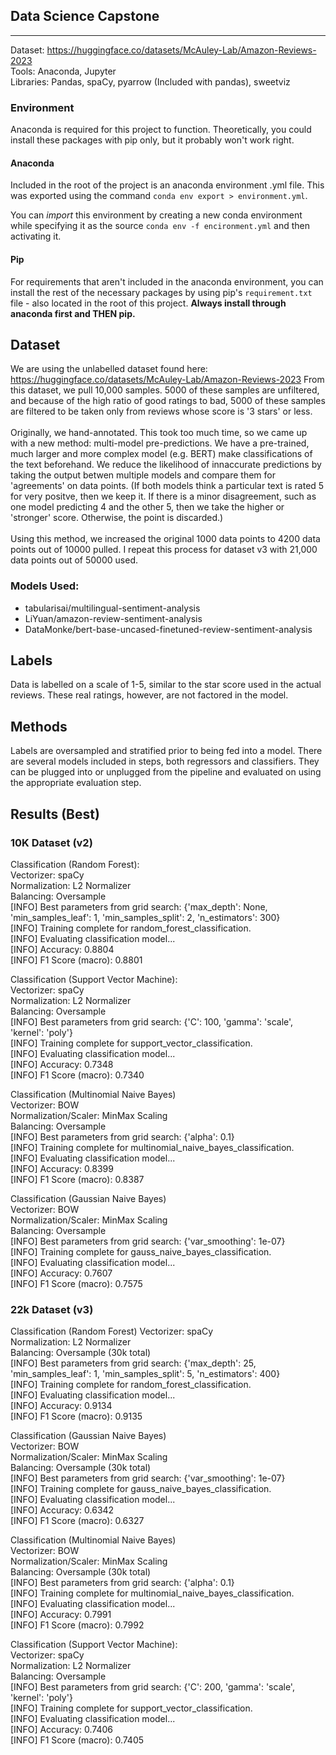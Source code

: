 ## Data Science Capstone
________________________

Dataset: https://huggingface.co/datasets/McAuley-Lab/Amazon-Reviews-2023
<br/>
Tools: Anaconda, Jupyter
<br/>
Libraries: Pandas, spaCy, pyarrow (Included with pandas), sweetviz


### Environment
Anaconda is required for this project to function. Theoretically, you could install these packages with pip only,
but it probably won't work right.

#### Anaconda
Included in the root of the project is an anaconda environment .yml file.
This was exported using the command `conda env export > environment.yml`.

You can *import* this environment by creating a new conda environment while specifying it
as the source `conda env -f encironment.yml` and then activating it.

#### Pip
For requirements that aren't included in the anaconda environment, you can install the rest of the
necessary packages by using pip's `requirement.txt` file - also located in the root of this project.
**Always install through anaconda first and THEN pip.**


## Dataset

We are using the unlabelled dataset found here: https://huggingface.co/datasets/McAuley-Lab/Amazon-Reviews-2023
From this dataset, we pull 10,000 samples. 5000 of these samples are unfiltered, and because of the high ratio of good ratings to bad,
5000 of these samples are filtered to be taken only from reviews whose score is '3 stars' or less.
<br/>
<br/>
Originally, we hand-annotated. This took too much time, so we came up with a new method: multi-model pre-predictions.
We have a pre-trained, much larger and more complex model (e.g. BERT) make classifications of the text beforehand. We
reduce the likelihood of innaccurate predictions by taking the output betwen multiple models and compare them for 'agreements' on data points.
(If both models think a particular text is rated 5 for very positve, then we keep it. If there is a minor disagreement, such as one model predicting 4 and the other 5, then we take the higher or 'stronger' score. Otherwise, the point is discarded.)
<br/>
<br/>
Using this method, we increased the original 1000 data points to 4200 data points out of 10000 pulled. I repeat this process
for dataset v3 with 21,000 data points out of 50000 used.

### Models Used:
- tabularisai/multilingual-sentiment-analysis
- LiYuan/amazon-review-sentiment-analysis
- DataMonke/bert-base-uncased-finetuned-review-sentiment-analysis

  
## Labels

Data is labelled on a scale of 1-5, similar to the star score used in the actual reviews. These real ratings, however, are not factored in the model.


## Methods

Labels are oversampled and stratified prior to being fed into a model. There are several models included in steps, both regressors and classifiers.
They can be plugged into or unplugged from the pipeline and evaluated on using the appropriate evaluation step.

## Results (Best)


### 10K Dataset (v2)

Classification (Random Forest):  
Vectorizer: spaCy  
Normalization: L2 Normalizer  
Balancing: Oversample  
[INFO] Best parameters from grid search: {'max_depth': None, 'min_samples_leaf': 1, 'min_samples_split': 2, 'n_estimators': 300}  
[INFO] Training complete for random_forest_classification.  
[INFO] Evaluating classification model...  
[INFO] Accuracy: 0.8804  
[INFO] F1 Score (macro): 0.8801  
  
  
Classification (Support Vector Machine):  
Vectorizer: spaCy  
Normalization: L2 Normalizer  
Balancing: Oversample  
[INFO] Best parameters from grid search: {'C': 100, 'gamma': 'scale', 'kernel': 'poly'}  
[INFO] Training complete for support_vector_classification.  
[INFO] Evaluating classification model...  
[INFO] Accuracy: 0.7348  
[INFO] F1 Score (macro): 0.7340  
  
  
Classification (Multinomial Naive Bayes)  
Vectorizer: BOW  
Normalization/Scaler: MinMax Scaling  
Balancing: Oversample  
[INFO] Best parameters from grid search: {'alpha': 0.1}  
[INFO] Training complete for multinomial_naive_bayes_classification.  
[INFO] Evaluating classification model...  
[INFO] Accuracy: 0.8399  
[INFO] F1 Score (macro): 0.8387  
  
  
Classification (Gaussian Naive Bayes)  
Vectorizer: BOW  
Normalization/Scaler: MinMax Scaling  
Balancing: Oversample  
[INFO] Best parameters from grid search: {'var_smoothing': 1e-07}  
[INFO] Training complete for gauss_naive_bayes_classification.  
[INFO] Evaluating classification model...  
[INFO] Accuracy: 0.7607  
[INFO] F1 Score (macro): 0.7575  


### 22k Dataset (v3)
Classification (Random Forest)
Vectorizer: spaCy  
Normalization: L2 Normalizer  
Balancing: Oversample (30k total)  
[INFO] Best parameters from grid search: {'max_depth': 25, 'min_samples_leaf': 1, 'min_samples_split': 5, 'n_estimators': 400}  
[INFO] Training complete for random_forest_classification.  
[INFO] Evaluating classification model...  
[INFO] Accuracy: 0.9134  
[INFO] F1 Score (macro): 0.9135  


Classification (Gaussian Naive Bayes)  
Vectorizer: BOW  
Normalization/Scaler: MinMax Scaling  
Balancing: Oversample  (30k total)  
[INFO] Best parameters from grid search: {'var_smoothing': 1e-07}  
[INFO] Training complete for gauss_naive_bayes_classification.  
[INFO] Evaluating classification model...  
[INFO] Accuracy: 0.6342  
[INFO] F1 Score (macro): 0.6327  

Classification (Multinomial Naive Bayes)  
Vectorizer: BOW  
Normalization/Scaler: MinMax Scaling  
Balancing: Oversample  (30k total)  
[INFO] Best parameters from grid search: {'alpha': 0.1}  
[INFO] Training complete for multinomial_naive_bayes_classification.  
[INFO] Evaluating classification model...  
[INFO] Accuracy: 0.7991  
[INFO] F1 Score (macro): 0.7992  


Classification (Support Vector Machine):  
Vectorizer: spaCy  
Normalization: L2 Normalizer  
Balancing: Oversample  
[INFO] Best parameters from grid search: {'C': 200, 'gamma': 'scale', 'kernel': 'poly'}  
[INFO] Training complete for support_vector_classification.  
[INFO] Evaluating classification model...  
[INFO] Accuracy: 0.7406  
[INFO] F1 Score (macro): 0.7405  